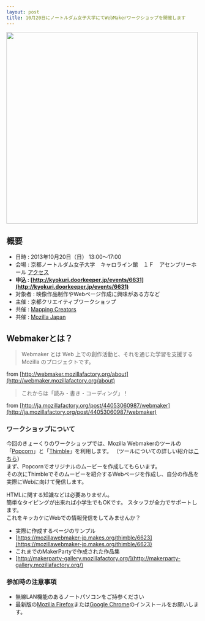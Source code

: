 ```yaml
---
layout: post
title: 10月20日にノートルダム女子大学にてWebMakerワークショップを開催します
---
```


<img style="width:500px;margin:auto" src="https://assets.mozillalabs.com/Brands-Logos/Webmaker/mozilla-webmaker_logo-wordmark_RGB.jpg" />

## 概要

- 日時 : 2013年10月20日（日） 13:00〜17:00
- 会場 : 京都ノートルダム女子大学　キャロライン館　１Ｆ　アセンブリーホール [アクセス](http://www.notredame.ac.jp/accessmap.html)
- __申込 : [http://kyokuri.doorkeeper.jp/events/6631](http://kyokuri.doorkeeper.jp/events/6631)__
- 対象者 : 映像作品制作やWebページ作成に興味がある方など
- 主催 : 京都クリエイティブワークショップ
- 共催 : [Mapping Creators](http://mappingcreators.tumblr.com)
- 共催 : [Mozilla Japan](http://www.mozilla.jp/)

## Webmakerとは？

> Webmaker とは Web 上での創作活動と、それを通じた学習を支援する Mozilla のプロジェクトです。

from [http://webmaker.mozillafactory.org/about](http://webmaker.mozillafactory.org/about)

> これからは「読み・書き・コーディング」！

from [http://ja.mozillafactory.org/post/44053060987/webmaker](http://ja.mozillafactory.org/post/44053060987/webmaker)

### ワークショップについて

今回のきょーくりのワークショップでは、Mozilla Webmakerのツールの「[Popcorn](https://popcorn.webmaker.org/)」と「[Thimble](https://thimble.webmaker.org/)」を利用します。  （ツールについての詳しい紹介は[こちら](http://webmaker.mozillafactory.org/post/58840197792/maker-party)）  
まず、Popcornでオリジナルのムービーを作成してもらいます。  
その次にThimbleでそのムービーを紹介するWebページを作成し、自分の作品を実際にWebに向けて発信します。  

HTMLに関する知識などは必要ありません。  
簡単なタイピングが出来れば小学生でもOKです。
スタッフが全力でサポートします。  
これをキッカケにWebでの情報発信をしてみませんか？  


- 実際に作成するページのサンプル
 - [https://mozillawebmaker-jp.makes.org/thimble/6623](https://mozillawebmaker-jp.makes.org/thimble/6623)
- これまでのMakerPartyで作成された作品集
 - [http://makerparty-gallery.mozillafactory.org/](http://makerparty-gallery.mozillafactory.org/)

### 参加時の注意事項

- 無線LAN機能のあるノートパソコンをご持参ください
- 最新版の[Mozilla Firefox](http://www.mozilla.jp/firefox/)または[Google Chrome](http://www.google.com/intl/ja/chrome/browser/)のインストールをお願いします。

